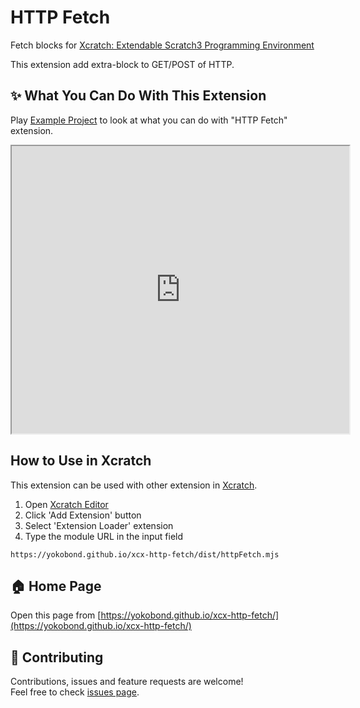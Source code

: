 # HTTP Fetch
Fetch blocks for [Xcratch: Extendable Scratch3 Programming Environment](https://xcratch.github.io/)

This extension add extra-block to GET/POST of HTTP.


## ✨ What You Can Do With This Extension

Play [Example Project](https://xcratch.github.io/editor/#https://yokobond.github.io/xcx-http-fetch/projects/example.sb3) to look at what you can do with "HTTP Fetch" extension. 
<iframe src="https://xcratch.github.io/editor/player#https://yokobond.github.io/xcx-http-fetch/projects/example.sb3" width="540px" height="460px"></iframe>


## How to Use in Xcratch

This extension can be used with other extension in [Xcratch](https://xcratch.github.io/). 
1. Open [Xcratch Editor](https://xcratch.github.io/editor)
2. Click 'Add Extension' button
3. Select 'Extension Loader' extension
4. Type the module URL in the input field 
```
https://yokobond.github.io/xcx-http-fetch/dist/httpFetch.mjs
```


## 🏠 Home Page

Open this page from [https://yokobond.github.io/xcx-http-fetch/](https://yokobond.github.io/xcx-http-fetch/)


## 🤝 Contributing

Contributions, issues and feature requests are welcome!<br />Feel free to check [issues page](https://github.com/yokobond/xcx-http-fetch/issues). 
